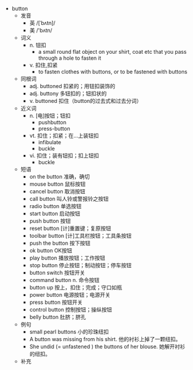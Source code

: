 - button
  - 发音
    - 英 /[ˈbʌtn]/
    - 美 /'bʌtn/
  - 词义
    - n. 钮扣
      - a small round flat object on your shirt, coat etc that you pass through a hole to fasten it
    - v. 扣住,扣紧
      - to fasten clothes with buttons, or to be fastened with buttons
  - 同根词
    - adj. buttoned 扣紧的；用钮扣装饰的
    - adj. buttony 多钮扣的；钮扣状的
    - v. buttoned 扣住（button的过去式和过去分词）
  - 近义词
    - n. [电]按钮；钮扣
      - pushbutton
      - press-button
    - vt. 扣住；扣紧；在…上装钮扣
      - infibulate
      - buckle
    - vi. 扣住；装有钮扣；扣上钮扣
      - buckle
  - 短语
    - on the button 准确，确切
    - mouse button 鼠标按钮
    - cancel button 取消按钮
    - call button 叫人铃或警报铃之按钮
    - radio button 单选按钮
    - start button 启动按钮
    - push button 按钮
    - reset button [计]重置键；复原按钮
    - toolbar button [计]工具栏按钮；工具条按钮
    - push the button 按下按钮
    - ok button OK按钮
    - play button 播放按钮；工作按钮
    - stop button 停止按钮；制动按钮；停车按钮
    - button switch 按钮开关
    - command button n. 命令按钮
    - button up 按上，扣住；完成；守口如瓶
    - power button 电源按钮；电源开关
    - press button 按钮开关
    - control button 控制按钮；操纵按钮
    - belly button 肚脐；脐孔
  - 例句
    - small pearl buttons 小的珍珠纽扣
    - A button was missing from his shirt. 他的衬衫上掉了一颗纽扣。
    - She undid (=  unfastened  ) the buttons of her blouse. 她解开衬衫的纽扣。
  - 补充
